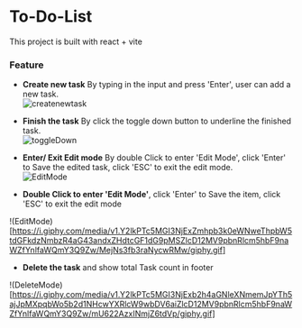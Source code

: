 # To-Do-List
This project is built with react + vite

### Feature
- **Create new task** By typing in the input and press 'Enter', user can add a new task.<br>
![createnewtask](https://i.giphy.com/media/v1.Y2lkPTc5MGI3NjExZTNjZHEzaXlzaGNjMTQzeGNjcGhnd3phaDg4c2x5MXh2bG1ocTE3dSZlcD12MV9pbnRlcm5hbF9naWZfYnlfaWQmY3Q9Zw/jOOrkwOOoh8gU6SBFQ/giphy.gif)

- **Finish the task** By click the toggle down button to underline the finished task.<br> 
![toggleDown](https://i.giphy.com/media/v1.Y2lkPTc5MGI3NjExMTZ2a24xeWt0MGE4bzN5ZHJ2cjZmZGxnMGMzdmR3YnRhaTJwMXZlYyZlcD12MV9pbnRlcm5hbF9naWZfYnlfaWQmY3Q9Zw/TDYIZb6DUHPWMH52Iu/giphy.gif)

- **Enter/ Exit Edit mode** By double Click to enter 'Edit Mode', click 'Enter' to Save the edited task, click 'ESC' to exit the edit mode.<br>
![EditMode](https://i.giphy.com/media/v1.Y2lkPTc5MGI3NjExZmhpb3k0eWNweThpbW5tdGFkdzNmbzR4aG43andxZHdtcGF1dG9pMSZlcD12MV9pbnRlcm5hbF9naWZfYnlfaWQmY3Q9Zw/MejNs3fb3raNycwRMw/giphy.gif)

- **Double Click to enter 'Edit Mode'**, click 'Enter' to Save the item, click 'ESC' to exit the edit mode

!(EditMode)[https://i.giphy.com/media/v1.Y2lkPTc5MGI3NjExZmhpb3k0eWNweThpbW5tdGFkdzNmbzR4aG43andxZHdtcGF1dG9pMSZlcD12MV9pbnRlcm5hbF9naWZfYnlfaWQmY3Q9Zw/MejNs3fb3raNycwRMw/giphy.gif]

- **Delete the task** and show total Task count in footer

!(DeleteMode)[https://i.giphy.com/media/v1.Y2lkPTc5MGI3NjExb2h4aGNleXNmemJpYTh5ajJpMXpqbWo5b2d1NHcwYXRlcW9wbDV6aiZlcD12MV9pbnRlcm5hbF9naWZfYnlfaWQmY3Q9Zw/mU622AzxINmjZ6tdVp/giphy.gif]
